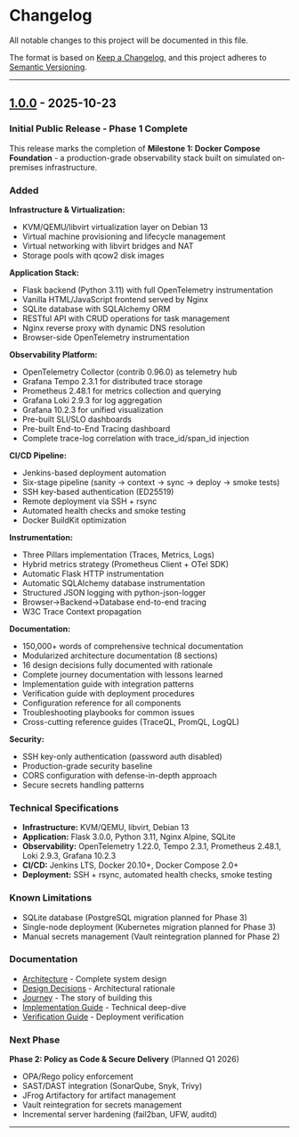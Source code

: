 # Changelog

All notable changes to this project will be documented in this file.

The format is based on [Keep a Changelog](https://keepachangelog.com/en/1.0.0/),
and this project adheres to [Semantic Versioning](https://semver.org/spec/v2.0.0.html).

---

## [1.0.0] - 2025-10-23

### Initial Public Release - Phase 1 Complete

This release marks the completion of **Milestone 1: Docker Compose Foundation** - a production-grade observability stack built on simulated on-premises infrastructure.

### Added

**Infrastructure & Virtualization:**
- KVM/QEMU/libvirt virtualization layer on Debian 13
- Virtual machine provisioning and lifecycle management
- Virtual networking with libvirt bridges and NAT
- Storage pools with qcow2 disk images

**Application Stack:**
- Flask backend (Python 3.11) with full OpenTelemetry instrumentation
- Vanilla HTML/JavaScript frontend served by Nginx
- SQLite database with SQLAlchemy ORM
- RESTful API with CRUD operations for task management
- Nginx reverse proxy with dynamic DNS resolution
- Browser-side OpenTelemetry instrumentation

**Observability Platform:**
- OpenTelemetry Collector (contrib 0.96.0) as telemetry hub
- Grafana Tempo 2.3.1 for distributed trace storage
- Prometheus 2.48.1 for metrics collection and querying
- Grafana Loki 2.9.3 for log aggregation
- Grafana 10.2.3 for unified visualization
- Pre-built SLI/SLO dashboards
- Pre-built End-to-End Tracing dashboard
- Complete trace-log correlation with trace_id/span_id injection

**CI/CD Pipeline:**
- Jenkins-based deployment automation
- Six-stage pipeline (sanity → context → sync → deploy → smoke tests)
- SSH key-based authentication (ED25519)
- Remote deployment via SSH + rsync
- Automated health checks and smoke testing
- Docker BuildKit optimization

**Instrumentation:**
- Three Pillars implementation (Traces, Metrics, Logs)
- Hybrid metrics strategy (Prometheus Client + OTel SDK)
- Automatic Flask HTTP instrumentation
- Automatic SQLAlchemy database instrumentation
- Structured JSON logging with python-json-logger
- Browser→Backend→Database end-to-end tracing
- W3C Trace Context propagation

**Documentation:**
- 150,000+ words of comprehensive technical documentation
- Modularized architecture documentation (8 sections)
- 16 design decisions fully documented with rationale
- Complete journey documentation with lessons learned
- Implementation guide with integration patterns
- Verification guide with deployment procedures
- Configuration reference for all components
- Troubleshooting playbooks for common issues
- Cross-cutting reference guides (TraceQL, PromQL, LogQL)

**Security:**
- SSH key-only authentication (password auth disabled)
- Production-grade security baseline
- CORS configuration with defense-in-depth approach
- Secure secrets handling patterns

### Technical Specifications

- **Infrastructure:** KVM/QEMU, libvirt, Debian 13
- **Application:** Flask 3.0.0, Python 3.11, Nginx Alpine, SQLite
- **Observability:** OpenTelemetry 1.22.0, Tempo 2.3.1, Prometheus 2.48.1, Loki 2.9.3, Grafana 10.2.3
- **CI/CD:** Jenkins LTS, Docker 20.10+, Docker Compose 2.0+
- **Deployment:** SSH + rsync, automated health checks, smoke testing

### Known Limitations

- SQLite database (PostgreSQL migration planned for Phase 3)
- Single-node deployment (Kubernetes migration planned for Phase 3)
- Manual secrets management (Vault reintegration planned for Phase 2)

### Documentation

- [Architecture](docs/phase-1-docker-compose/ARCHITECTURE.md) - Complete system design
- [Design Decisions](docs/phase-1-docker-compose/DESIGN-DECISIONS.md) - Architectural rationale
- [Journey](docs/phase-1-docker-compose/JOURNEY.md) - The story of building this
- [Implementation Guide](docs/phase-1-docker-compose/IMPLEMENTATION-GUIDE.md) - Technical deep-dive
- [Verification Guide](docs/phase-1-docker-compose/VERIFICATION-GUIDE.md) - Deployment verification

### Next Phase

**Phase 2: Policy as Code & Secure Delivery** (Planned Q1 2026)
- OPA/Rego policy enforcement
- SAST/DAST integration (SonarQube, Snyk, Trivy)
- JFrog Artifactory for artifact management
- Vault reintegration for secrets management
- Incremental server hardening (fail2ban, UFW, auditd)

---

[1.0.0]: https://github.com/Walid-Ahmed-Dev/Opentelemetry_Observability_Lab/releases/tag/v1.0.0
